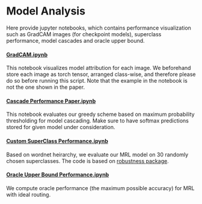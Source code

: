 # Model Analysis
Here provide jupyter notebooks, which contains performance visualization such as GradCAM images (for checkpoint models), superclass performance, model cascades and oracle upper bound.  

#### [GradCAM.ipynb](GradCAM.ipynb)

This notebook visualizes model attribution for each image. We beforehand store each image as torch tensor, arranged class-wise, and therefore please do so before running this script. Note that the example in the notebook is not the one shown in the paper.

#### [Cascade Performance Paper.ipynb](<./Cascade Performance Paper.ipynb>)
This notebook evaluates our greedy scheme based on maximum probability thresholding for model cascading. Make sure to have softmax predictions stored for given model under consideration. 

#### [Custom SuperClass Performance.ipynb](<./Custom SuperClass Performance.ipynb>)
Based on wordnet heirarchy, we evaluate our MRL model on 30 randomly chosen superclasses. The code is based on [robustness package](https://github.com/MadryLab/robustness). 	  

#### [Oracle Upper Bound Performance.ipynb](<./Oracle Upper Bound Performance.ipynb>)
We compute oracle performance (the maximum possible accuracy) for MRL with ideal routing. 
